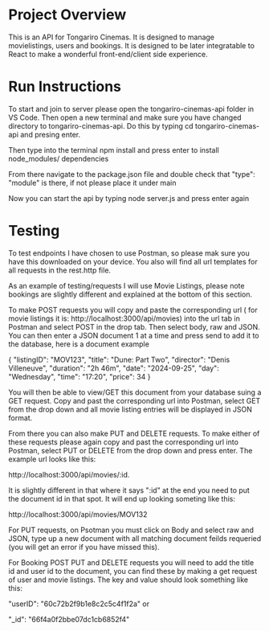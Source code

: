 # Project Overview

This is an API for Tongariro Cinemas. It is designed to manage movielistings, users and bookings. It is designed to be later integratable to React to make a wonderful front-end/client side experience.

# Run Instructions

To start and join to server please open the tongariro-cinemas-api folder in VS Code. Then open a new terminal and make sure you have changed directory to tongariro-cinemas-api. Do this by typing cd tongariro-cinemas-api and presing enter.

Then type into the terminal npm install and press enter to install node_modules/ dependencies

From there navigate to the package.json file and double check that "type": "module" is there, if not please place it under main

Now you can start the api by typing node server.js and press enter again

# Testing

To test endpoints I have chosen to use Postman, so please mak sure you have this downloaded on your device. You also will find all url templates for all requests in the rest.http file.

As an example of testing/requests I will use Movie Listings, please note bookings are slightly different and explained at the bottom of this section.

To make POST requests you will copy and paste the corresponding url ( for movie listings it is: http://localhost:3000/api/movies) into the url tab in Postman and select POST in the drop tab. Then select body, raw and JSON. You can then enter a JSON document 1 at a time and press send to add it to the database, here is a document example

{
"listingID": "MOV123",
"title": "Dune: Part Two",
"director": "Denis Villeneuve",
"duration": "2h 46m",
"date": "2024-09-25",
"day": "Wednesday",
"time": "17:20",
"price": 34
}

You will then be able to view/GET this document from your database suing a GET request. Copy and past the corresponding url into Postman, select GET from the drop down and all movie listing entries will be displayed in JSON format.

From there you can also make PUT and DELETE requests. To make either of these requests please again copy and past the corresponding url into Postman, select PUT or DELETE from the drop down and press enter. The example url looks like this:

http://localhost:3000/api/movies/:id.

It is slightly different in that where it says ":id" at the end you need to put the document id in that spot.
It will end up looking someting like this:

http://localhost:3000/api/movies/MOV132

For PUT requests, on Psotman you must click on Body and select raw and JSON, type up a new document with all matching document feilds requeried (you will get an error if you have missed this).

For Booking POST PUT and DELETE requests you will need to add the title id and user id to the document, you can find these by making a get request of user and movie listings. The key and value should look something like this:

"userID": "60c72b2f9b1e8c2c5c4f1f2a" or

"\_id": "66f4a0f2bbe07dc1cb6852f4"
